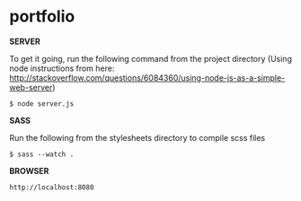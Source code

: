 portfolio
=========

**SERVER**

To get it going, run the following command from the project directory
(Using node instructions from here: http://stackoverflow.com/questions/6084360/using-node-js-as-a-simple-web-server)
```
$ node server.js
```

**SASS**

Run the following from the stylesheets directory to compile scss files
```
$ sass --watch .
```

**BROWSER**
```
http://localhost:8080
```
